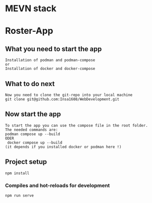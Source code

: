 # MEVN stack
# Roster-App

## What you need to start the app
```
Installation of podman and podman-compose
or
Installation of docker and docker-compose
```
## What to do next
```
Now you need to clone the git-repo into your local machine
git clone git@github.com:Insa1608/WebDevelopment.git
```

## Now start the app
```
To start the app you can use the compose file in the root folder.
The needed commands are:
podman compose up --build 
ODER
 docker compose up --build
(it depends if you installed docker or podman here !)
```

## Project setup
```
npm install
```

### Compiles and hot-reloads for development
```
npm run serve
```


